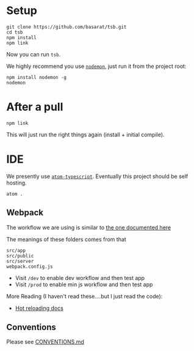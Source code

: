 # Setup
```
git clone https://github.com/basarat/tsb.git
cd tsb
npm install
npm link 
```

Now you can run `tsb`. 

We highly recommend you use [`nodemon`](https://github.com/remy/nodemon), just run it from the project root: 

```
npm install nodemon -g
nodemon
```

# After a pull
`npm link` 

This will just run the right things again (install + initial compile).

# IDE
We presently use [`atom-typescript`](https://atom.io/packages/atom-typescript). Eventually this project should be self hosting. 

```
atom .
```

## Webpack
The workflow we are using is similar to [the one documented here](http://www.christianalfoni.com/articles/2015_04_19_The-ultimate-webpack-setup)

The meanings of these folders comes from that
```
src/app
src/public
src/server
webpack.config.js
```

* Visit `/dev` to enable dev workflow and then test app
* Visit `/prod` to enable min js workflow and then test app

More Reading (I haven't read these....but I just read the code): 
* [Hot reloading docs](https://github.com/webpack/docs/wiki/hot-module-replacement-with-webpack) 


## Conventions
Please see [CONVENTIONS.md]('./CONVENTIONS.md')